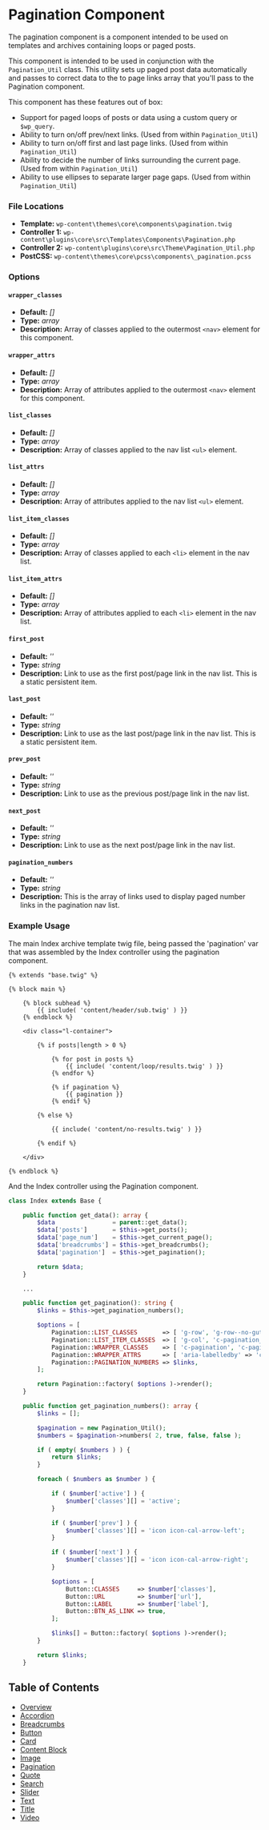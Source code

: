 # Pagination Component

The pagination component is a component intended to be used on templates and archives containing loops or paged posts.

This component is intended to be used in conjunction with the `Pagination_Util` class. This utility sets up paged post data automatically and passes to correct data to the to page links array that you'll pass to the Pagination component.

This component has these features out of box:  

* Support for paged loops of posts or data using a custom query or `$wp_query`.
* Ability to turn on/off prev/next links. (Used from within `Pagination_Util`)
* Ability to turn on/off first and last page links. (Used from within `Pagination_Util`)
* Ability to decide the number of links surrounding the current page. (Used from within `Pagination_Util`)
* Ability to use ellipses to separate larger page gaps. (Used from within `Pagination_Util`)

### File Locations

* **Template:** `wp-content\themes\core\components\pagination.twig`
* **Controller 1:** `wp-content\plugins\core\src\Templates\Components\Pagination.php`
* **Controller 2:** `wp-content\plugins\core\src\Theme\Pagination_Util.php`
* **PostCSS:** `wp-content\themes\core\pcss\components\_pagination.pcss`

### Options

#### `wrapper_classes`
* **Default:** _[]_
* **Type:** _array_
* **Description:** Array of classes applied to the outermost `<nav>` element for this component.

#### `wrapper_attrs`
* **Default:** _[]_
* **Type:** _array_
* **Description:** Array of attributes applied to the outermost `<nav>` element for this component.

#### `list_classes`
* **Default:** _[]_
* **Type:** _array_
* **Description:** Array of classes applied to the nav list `<ul>` element.

#### `list_attrs`
* **Default:** _[]_
* **Type:** _array_
* **Description:** Array of attributes applied to the nav list `<ul>` element.

#### `list_item_classes`
* **Default:** _[]_
* **Type:** _array_
* **Description:** Array of classes applied to each `<li>` element in the nav list.

#### `list_item_attrs`
* **Default:** _[]_
* **Type:** _array_
* **Description:** Array of attributes applied to each `<li>` element in the nav list.

#### `first_post`
* **Default:** _''_
* **Type:** _string_
* **Description:** Link to use as the first post/page link in the nav list. This is a static persistent item.

#### `last_post`
* **Default:** _''_
* **Type:** _string_
* **Description:** Link to use as the last post/page link in the nav list. This is a static persistent item.

#### `prev_post`
* **Default:** _''_
* **Type:** _string_
* **Description:** Link to use as the previous post/page link in the nav list.

#### `next_post`
* **Default:** _''_
* **Type:** _string_
* **Description:** Link to use as the next post/page link in the nav list.

#### `pagination_numbers`
* **Default:** _''_
* **Type:** _string_
* **Description:** This is the array of links used to display paged number links in the pagination nav list.

### Example Usage

The main Index archive template twig file, being passed the 'pagination' var that was assembled by the Index controller using the pagination component.

```twig
{% extends "base.twig" %}

{% block main %}

	{% block subhead %}
		{{ include( 'content/header/sub.twig' ) }}
	{% endblock %}

	<div class="l-container">

		{% if posts|length > 0 %}

			{% for post in posts %}
				{{ include( 'content/loop/results.twig' ) }}
			{% endfor %}

			{% if pagination %}
				{{ pagination }}
			{% endif %}

		{% else %}

			{{ include( 'content/no-results.twig' ) }}

		{% endif %}

	</div>

{% endblock %}

```

And the Index controller using the Pagination component.

```php
class Index extends Base {

	public function get_data(): array {
		$data                = parent::get_data();
		$data['posts']       = $this->get_posts();
		$data['page_num']    = $this->get_current_page();
		$data['breadcrumbs'] = $this->get_breadcrumbs();
		$data['pagination']  = $this->get_pagination();

		return $data;
	}

	...

	public function get_pagination(): string {
		$links = $this->get_pagination_numbers();

		$options = [
			Pagination::LIST_CLASSES       => [ 'g-row', 'g-row--no-gutters', 'c-pagination__list' ],
			Pagination::LIST_ITEM_CLASSES  => [ 'g-col', 'c-pagination__item' ],
			Pagination::WRAPPER_CLASSES    => [ 'c-pagination', 'c-pagination--loop' ],
			Pagination::WRAPPER_ATTRS      => [ 'aria-labelledby' => 'c-pagination__label-single' ],
			Pagination::PAGINATION_NUMBERS => $links,
		];

		return Pagination::factory( $options )->render();
	}

	public function get_pagination_numbers(): array {
		$links = [];

		$pagination = new Pagination_Util();
		$numbers = $pagination->numbers( 2, true, false, false );

		if ( empty( $numbers ) ) {
			return $links;
		}

		foreach ( $numbers as $number ) {

			if ( $number['active'] ) {
				$number['classes'][] = 'active';
			}

			if ( $number['prev'] ) {
				$number['classes'][] = 'icon icon-cal-arrow-left';
			}

			if ( $number['next'] ) {
				$number['classes'][] = 'icon icon-cal-arrow-right';
			}

			$options = [
				Button::CLASSES     => $number['classes'],
				Button::URL         => $number['url'],
				Button::LABEL       => $number['label'],
				Button::BTN_AS_LINK => true,
			];

			$links[] = Button::factory( $options )->render();
		}

		return $links;
	}
```

## Table of Contents

* [Overview](/docs/theme/components/README.md)
* [Accordion](/docs/theme/components/accordion.md)
* [Breadcrumbs](/docs/theme/components/breadcrumbs.md)
* [Button](/docs/theme/components/button.md)
* [Card](/docs/theme/components/card.md)
* [Content Block](/docs/theme/components/content_block.md)
* [Image](/docs/theme/components/Image.md)
* [Pagination](/docs/theme/components/pagination.md)
* [Quote](/docs/theme/components/quote.md)
* [Search](/docs/theme/components/search.md)
* [Slider](/docs/theme/components/slider.md)
* [Text](/docs/theme/components/text.md)
* [Title](/docs/theme/components/title.md)
* [Video](/docs/theme/components/video.md)
